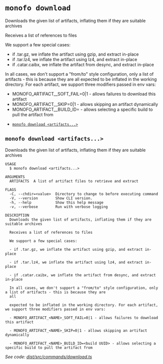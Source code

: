 `monofo download`
=================

Downloads the given list of artifacts, inflating them if they are suitable archives

Receives a list of references to files

We support a few special cases:
  - if .tar.gz, we inflate the artifact using gzip, and extract in-place
  - if .tar.lz4, we inflate the artifact using lz4, and extract in-place
  - if .catar.caibx, we inflate the artifact from desync, and extract in-place

In all cases, we don't support a "from/to" style configuration, only a list of artifacts - this is because they are all
expected to be inflated in the working directory. For each artifact, we support three modifiers passed in env vars:

  - MONOFO_ARTIFACT_<NAME>_SOFT_FAIL=0|1 - allows failures to download this artifact
  - MONOFO_ARTIFACT_<NAME>_SKIP=0|1 - allows skipping an artifact dynamically
  - MONOFO_ARTIFACT_<NAME>_BUILD_ID=<build UUID> - allows selecting a specific build to pull the artifact from

* [`monofo download <artifacts...>`](#monofo-download-artifacts)

## `monofo download <artifacts...>`

Downloads the given list of artifacts, inflating them if they are suitable archives

```
USAGE
  $ monofo download <artifacts...>

ARGUMENTS
  ARTIFACTS  A list of artifact files to retrieve and extract

FLAGS
  -C, --chdir=<value>  Directory to change to before executing command
  -V, --version        Show CLI version.
  -h, --help           Show this help message
  -v, --verbose        Run with verbose logging

DESCRIPTION
  Downloads the given list of artifacts, inflating them if they are suitable archives

  Receives a list of references to files

  We support a few special cases:

  - if .tar.gz, we inflate the artifact using gzip, and extract in-place

  - if .tar.lz4, we inflate the artifact using lz4, and extract in-place

  - if .catar.caibx, we inflate the artifact from desync, and extract in-place

  In all cases, we don't support a "from/to" style configuration, only a list of artifacts - this is because they are
  all

  expected to be inflated in the working directory. For each artifact, we support three modifiers passed in env vars:

  - MONOFO_ARTIFACT_<NAME>_SOFT_FAIL=0|1 - allows failures to download this artifact

  - MONOFO_ARTIFACT_<NAME>_SKIP=0|1 - allows skipping an artifact dynamically

  - MONOFO_ARTIFACT_<NAME>_BUILD_ID=<build UUID> - allows selecting a specific build to pull the artifact from
```

_See code: [dist/src/commands/download.ts](https://github.com/vital-software/monofo-buildkite-plugin/blob/v6.0.0/dist/src/commands/download.ts)_
